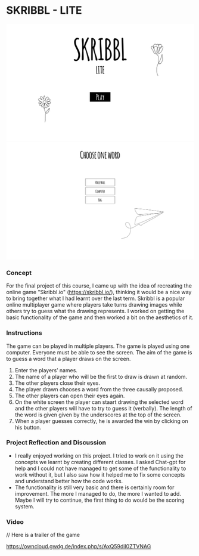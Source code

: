 # SKRIBBL - LITE

![title](img/SkribblTitle.png)
![words](img/SkribblsWords.png)


### Concept

For the final project of this course, I came up with the idea of recreating the online game "Skribbl.io" (https://skribbl.io/), thinking it would be a nice way to bring together what I had learnt over the last term. 
Skribbl is a popular online multiplayer game where players take turns drawing images while others try to guess what the drawing represents. 
I worked on getting the basic functionality of the game and then worked a bit on the aesthetics of it.

### Instructions

The game can be played in multiple players. The game is played using one computer. Everyone must be able to see the screen.  The aim of the game is to guess a word that a player draws on the screen. 


1. Enter the players’ names.
2. The name of a player who will be the first to draw is drawn at random.
3. The other players close their eyes.
4. The player drawn chooses a word from the three causally proposed.
5. The other players can open their eyes again.
6. On the white screen the player can staart drawing the selected word and the other players will have to try to guess it (verbally). The length of the word is given given by the underscores at the top of the screen.
7. When a player guesses correctly, he is awarded the win by clicking on his button.

### Project Reflection and Discussion
- I really enjoyed working on this project. I tried to work on it using the concepts we learnt by creating different classes. I asked Chat-gpt for help and I could not have managed to get some of the functionality to work without it, but I also saw how it helped me to fix some concepts and understand better how the code works.
- The functionality is still very basic and there is certainly room for improvement. The more I managed to do, the more I wanted to add. Maybe I will try to continue, the first thing to do would be the scoring system.

### Video

// Here is a trailer of the game

https://owncloud.gwdg.de/index.php/s/AxQ59diI0ZTVNAG

